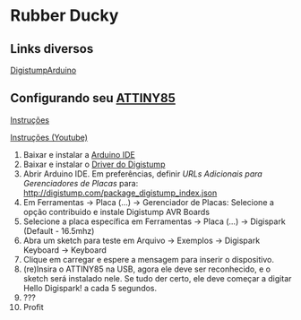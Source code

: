 # Rubber Ducky #



## Links diversos ##


[DigistumpArduino](https://github.com/digistump/DigistumpArduino/releases)

## Configurando seu [ATTINY85](http://www.ebay.com/itm/221889695650?_trksid=p2057872.m2749.l2649&ssPageName=STRK%3AMEBIDX%3AIT) ##

[Instruções](http://digistump.com/wiki/digispark/tutorials/connecting)

[Instruções (Youtube)](https://www.youtube.com/watch?v=fGmGBa-4cYQ)

1. Baixar e instalar a [Arduino IDE](https://www.arduino.cc/en/main/software) 
1. Baixar e instalar o [Driver do Digistump](https://github.com/digistump/DigistumpArduino/releases/download/1.6.7/Digistump.Drivers.zip)
1. Abrir Arduino IDE. Em preferências, definir *URLs Adicionais para Gerenciadores de Placas* para: http://digistump.com/package_digistump_index.json
1. Em Ferramentas -> Placa (...) -> Gerenciador de Placas: Selecione a opção contribuido e instale Digistump AVR Boards
1. Selecione a placa específica em Ferramentas -> Placa (...) -> Digispark (Default - 16.5mhz)
1. Abra um sketch para teste em Arquivo -> Exemplos -> Digispark Keyboard -> Keyboard
1. Clique em carregar e espere a mensagem para inserir o dispositivo.
1. (re)Insira o ATTINY85 na USB, agora ele deve ser reconhecido, e o sketch será instalado nele. Se tudo der certo, ele deve começar a digitar Hello Digispark! a cada 5 segundos.
1. ???
1. Profit